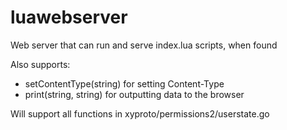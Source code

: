 # luawebserver
Web server that can run and serve index.lua scripts, when found

Also supports:
* setContentType(string) for setting Content-Type
* print(string, string) for outputting data to the browser

Will support all functions in xyproto/permissions2/userstate.go

